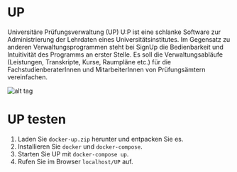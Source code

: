 # UP
Universitäre Prüfungsverwaltung (UP)
U:P ist eine schlanke Software zur Administrierung der Lehrdaten eines Universitätsinstitutes. Im Gegensatz zu anderen Verwaltungsprogrammen steht bei SignUp die Bedienbarkeit und Intuitivität des Programms an erster Stelle. Es soll die Verwaltungsabläufe (Leistungen, Transkripte, Kurse, Raumpläne etc.) für die FachstudienberaterInnen und MitarbeiterInnen von Prüfungsämtern vereinfachen.

![alt tag](http://www.as.uni-heidelberg.de/images/Studierendenakte.png)

# UP testen 
1. Laden Sie `docker-up.zip` herunter und entpacken Sie es.
2. Installieren Sie `docker` und `docker-compose`.
3. Starten Sie UP mit `docker-compose up`.
4. Rufen Sie im Browser `localhost/UP` auf.



